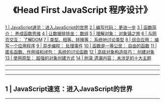 # <p align="center">《Head First JavaScript 程序设计》</p>

<!-- MarkdownTOC -->

[1 | JavaScript速览：进入JavaScript的世界](#01)
[2 | 编写代码： 更进一步](#02)
[3 | 函数简介： 养成函数思维](#03)
[4 | 让数据排排坐： 数组](#04)
[5 | 理解对象： 对象镇之旅](#05)
[6 | 与网页交互： 了解DOM](#06)
[7 | 类型、相等、转换等： 系统地讨论类型](#07)
[8 | 综合应用： 编写一个应用程序](#08)
[9 | 异步编程： 处理事件](#09)
[10 | 函数是一等公民： 自由的函数](#10)
[11 | 匿名函数、作用域和闭包： 系统的讨论函数](#11)
[12 | 高级对象构造技巧： 创建对象](#12)
[13 | 使用原型： 超强的对象创建方式](#13)
[14 | 附录 遗漏内容： 未涉足的十大主题](#14)


<!-- /MarkdownTOC -->


---
---
---
<h2 id="01">1 | JavaScript速览：进入JavaScript的世界</h2>

---
